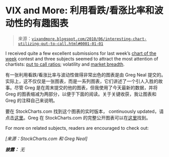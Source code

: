 <!--yml

类别：未分类

date: 2024-05-18 17:08:23

-->

# VIX and More: 利用看跌/看涨比率和波动性的有趣图表

> 来源：[`vixandmore.blogspot.com/2010/06/interesting-chart-utilizing-put-to-call.html#0001-01-01`](http://vixandmore.blogspot.com/2010/06/interesting-chart-utilizing-put-to-call.html#0001-01-01)

I received quite a few excellent submissions for last week’s [chart of the week](http://vixandmore.blogspot.com/search/label/chart%20of%20the%20week) contest and three subjects seemed to attract the most attention of chartists: [put to call ratios](http://vixandmore.blogspot.com/search/label/put%20to%20call); volatility and [market breadth](http://vixandmore.blogspot.com/search/label/breadth).

有一张利用看跌/看涨比率与波动性做得非常出色的图表是由 Greg Neal 提交的。实际上，这不仅仅是一张图表，而是一系列图表，它们讲述了一个引人入胜的故事。尽管 Greg 是在周末提交的他的图表，但我使用了今天最新的数据，并将 Greg 的图表缩减为两部分，以便于下面的阅读。关于关键收获，我让图表和 Greg 的注释自己来说明。

要在 StockCharts.com 找到这个图表的实时版本， continuously updated，请点击[这里](http://stockcharts.com/h-sc/ui?s=%24CPCE&p=D&yr=1&mn=0&dy=0&id=p38200361870&a=115818118)。Greg 在 StockCharts.com 的完整公开图表可以在[这里](http://stockcharts.com/def/servlet/Favorites.CServlet?obj=ID1036600)找到。

For more on related subjects, readers are encouraged to check out:

*[来源：StockCharts.com 和 Greg Neal]*

***披露：*** *无*
